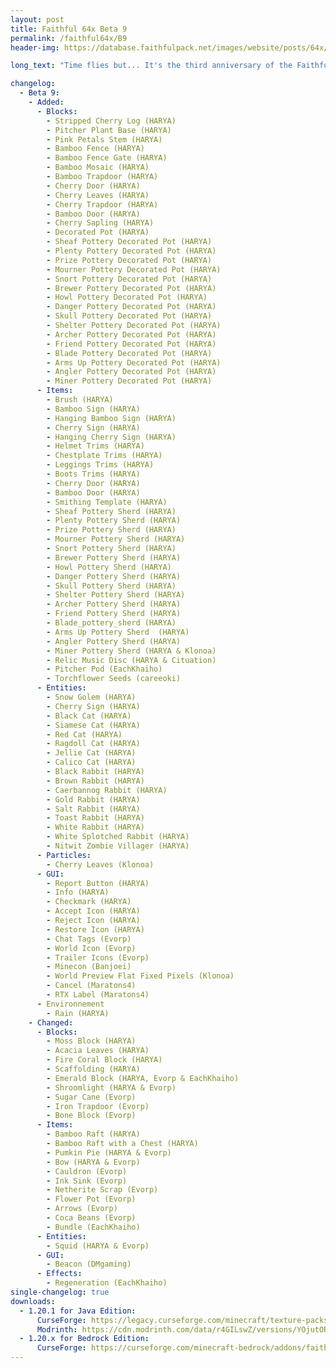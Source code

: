 ```yaml
---
layout: post
title: Faithful 64x Beta 9
permalink: /faithful64x/B9
header-img: https://database.faithfulpack.net/images/website/posts/64x/B9.png

long_text: "Time flies but... It's the third anniversary of the Faithful 64x! THANK YOU for your continued support! Like every year, I've prepared an exceptional update. On the program: new textures for 1.20, quality improvements for some, but above all, the cats are finished. Thanks again to all our players, and see you in October!"

changelog:
  - Beta 9:
    - Added:
      - Blocks:
        - Stripped Cherry Log (HARYA)
        - Pitcher Plant Base (HARYA)
        - Pink Petals Stem (HARYA)
        - Bamboo Fence (HARYA)
        - Bamboo Fence Gate (HARYA)
        - Bamboo Mosaic (HARYA)
        - Bamboo Trapdoor (HARYA)
        - Cherry Door (HARYA)
        - Cherry Leaves (HARYA)
        - Cherry Trapdoor (HARYA)
        - Bamboo Door (HARYA)
        - Cherry Sapling (HARYA)
        - Decorated Pot (HARYA)
        - Sheaf Pottery Decorated Pot (HARYA)
        - Plenty Pottery Decorated Pot (HARYA)
        - Prize Pottery Decorated Pot (HARYA)
        - Mourner Pottery Decorated Pot (HARYA)
        - Snort Pottery Decorated Pot (HARYA)
        - Brewer Pottery Decorated Pot (HARYA)
        - Howl Pottery Decorated Pot (HARYA)
        - Danger Pottery Decorated Pot (HARYA)
        - Skull Pottery Decorated Pot (HARYA)
        - Shelter Pottery Decorated Pot (HARYA)
        - Archer Pottery Decorated Pot (HARYA)
        - Friend Pottery Decorated Pot (HARYA)
        - Blade Pottery Decorated Pot (HARYA)
        - Arms Up Pottery Decorated Pot (HARYA)
        - Angler Pottery Decorated Pot (HARYA)
        - Miner Pottery Decorated Pot (HARYA)
      - Items:
        - Brush (HARYA)
        - Bamboo Sign (HARYA)
        - Hanging Bamboo Sign (HARYA)
        - Cherry Sign (HARYA)
        - Hanging Cherry Sign (HARYA)
        - Helmet Trims (HARYA)
        - Chestplate Trims (HARYA)
        - Leggings Trims (HARYA)
        - Boots Trims (HARYA)
        - Cherry Door (HARYA)
        - Bamboo Door (HARYA)
        - Smithing Template (HARYA)
        - Sheaf Pottery Sherd (HARYA)
        - Plenty Pottery Sherd (HARYA)
        - Prize Pottery Sherd (HARYA)
        - Mourner Pottery Sherd (HARYA)
        - Snort Pottery Sherd (HARYA)
        - Brewer Pottery Sherd (HARYA)
        - Howl Pottery Sherd (HARYA)
        - Danger Pottery Sherd (HARYA)
        - Skull Pottery Sherd (HARYA)
        - Shelter Pottery Sherd (HARYA)
        - Archer Pottery Sherd (HARYA)
        - Friend Pottery Sherd (HARYA)
        - Blade_pottery_sherd (HARYA)
        - Arms Up Pottery Sherd  (HARYA)
        - Angler Pottery Sherd (HARYA)
        - Miner Pottery Sherd (HARYA & Klonoa)
        - Relic Music Disc (HARYA & Cituation)
        - Pitcher Pod (EachKhaiho)
        - Torchflower Seeds (careeoki)
      - Entities:
        - Snow Golem (HARYA)
        - Cherry Sign (HARYA)
        - Black Cat (HARYA)
        - Siamese Cat (HARYA)
        - Red Cat (HARYA)
        - Ragdoll Cat (HARYA)
        - Jellie Cat (HARYA)
        - Calico Cat (HARYA)
        - Black Rabbit (HARYA)
        - Brown Rabbit (HARYA)
        - Caerbannog Rabbit (HARYA)
        - Gold Rabbit (HARYA)
        - Salt Rabbit (HARYA)
        - Toast Rabbit (HARYA)
        - White Rabbit (HARYA)
        - White Splotched Rabbit (HARYA)
        - Nitwit Zombie Villager (HARYA)
      - Particles:
        - Cherry Leaves (Klonoa)
      - GUI:
        - Report Button (HARYA)
        - Info (HARYA)
        - Checkmark (HARYA)
        - Accept Icon (HARYA)
        - Reject Icon (HARYA)
        - Restore Icon (HARYA)
        - Chat Tags (Evorp)
        - World Icon (Evorp)
        - Trailer Icons (Evorp)
        - Minecon (Banjoei)
        - World Preview Flat Fixed Pixels (Klonoa)
        - Cancel (Maratons4)
        - RTX Label (Maratons4)
      - Environnement
        - Rain (HARYA)
    - Changed:
      - Blocks:
        - Moss Block (HARYA)
        - Acacia Leaves (HARYA)
        - Fire Coral Block (HARYA)
        - Scaffolding (HARYA)
        - Emerald Block (HARYA, Evorp & EachKhaiho)
        - Shroomlight (HARYA & Evorp)
        - Sugar Cane (Evorp)
        - Iron Trapdoor (Evorp)
        - Bone Block (Evorp)
      - Items:
        - Bamboo Raft (HARYA)
        - Bamboo Raft with a Chest (HARYA)
        - Pumkin Pie (HARYA & Evorp)
        - Bow (HARYA & Evorp)
        - Cauldron (Evorp)
        - Ink Sink (Evorp)
        - Netherite Scrap (Evorp)
        - Flower Pot (Evorp)
        - Arrows (Evorp)
        - Coca Beans (Evorp)
        - Bundle (EachKhaiho)
      - Entities:
        - Squid (HARYA & Evorp)
      - GUI:
        - Beacon (DMgaming)
      - Effects:
        - Regeneration (EachKhaiho)
single-changelog: true
downloads:
  - 1.20.1 for Java Edition:
      CurseForge: https://legacy.curseforge.com/minecraft/texture-packs/faithful-64x/files/4626083
      Modrinth: https://cdn.modrinth.com/data/r4GILswZ/versions/YOjutORB/Faithful%2064x%20-%20Beta%209.zip
  - 1.20.x for Bedrock Edition:
      CurseForge: https://curseforge.com/minecraft-bedrock/addons/faithful-64x-bedrock/files/4626080
---
```

